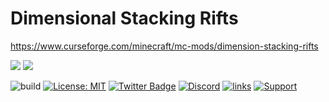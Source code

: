 

# Dimensional Stacking Rifts
https://www.curseforge.com/minecraft/mc-mods/dimension-stacking-rifts

[![](http://cf.way2muchnoise.eu/350696.svg)](https://www.curseforge.com/minecraft/mc-mods/dimension-stacking-rifts) 
[![](http://cf.way2muchnoise.eu/versions/350696.svg)](https://www.curseforge.com/minecraft/mc-mods/dimension-stacking-rifts)


![build](https://github.com/Lothrazar/DimStacker/workflows/build/badge.svg)
[![License: MIT](https://img.shields.io/badge/License-MIT-green.svg)](https://opensource.org/licenses/MIT)
[![Twitter Badge](https://img.shields.io/badge/contact-twitter-blue.svg)](https://twitter.com/lothrazar)
[![Discord](https://img.shields.io/discord/749302798797242449.svg?label=&logo=discord&logoColor=ffffff&color=7389D8&labelColor=6A7EC2)](https://discord.gg/uWZ3jf56fV)
[![links](https://img.shields.io/badge/more-links-ff69b4.svg)](https://allmylinks.com/lothrazar)
[![Support](https://img.shields.io/badge/Patreon-Support-orange.svg?logo=Patreon)](https://www.patreon.com/Lothrazar)

